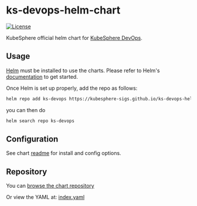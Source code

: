# ks-devops-helm-chart

[![License](https://img.shields.io/badge/License-Apache%202.0-blue.svg)](https://opensource.org/licenses/Apache-2.0)

KubeSphere official helm chart for [KubeSphere DevOps](https://github.com/kubesphere/ks-devops).

## Usage

[Helm](https://helm.sh) must be installed to use the charts.
Please refer to Helm's [documentation](https://helm.sh/docs/) to get started.

Once Helm is set up properly, add the repo as follows:

```bash
helm repo add ks-devops https://kubesphere-sigs.github.io/ks-devops-helm-chart/
```

you can then do

```bash
helm search repo ks-devops
```

## Configuration

See chart [readme](charts/ks-devops/README.md) for install and config options.

## Repository

You can [browse the chart repository](https://github.com/kubesphere-sigs/ks-devops-helm-chart)

Or view the YAML at: [index.yaml](https://kubesphere-sigs.github.io/ks-devops-helm-chart/index.yaml)

